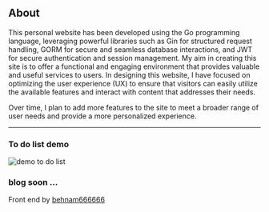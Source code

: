 ## About
This personal website has been developed using the Go programming language, leveraging powerful libraries such as Gin for structured request handling, GORM for secure and seamless database interactions, and JWT for secure authentication and session management. My aim in creating this site is to offer a functional and engaging environment that provides valuable and useful services to users. In designing this website, I have focused on optimizing the user experience (UX) to ensure that visitors can easily utilize the available features and interact with content that addresses their needs.

Over time, I plan to add more features to the site to meet a broader range of user needs and provide a more personalized experience.

---

### To do list demo
![demo to do list](https://github.com/SyydMR/Web-Site/blob/main/DemoToDoList.gif)




### blog soon ... 
Front end by [behnam666666](https://github.com/behnam666666/)
